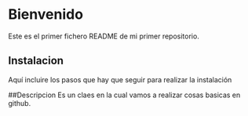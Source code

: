 # Bienvenido
Este es el primer fichero README de mi primer repositorio.

## Instalacion
Aquí incluire los pasos que hay que seguir para realizar la instalación

##Descripcion
Es un claes en la cual vamos a realizar cosas basicas en github.
